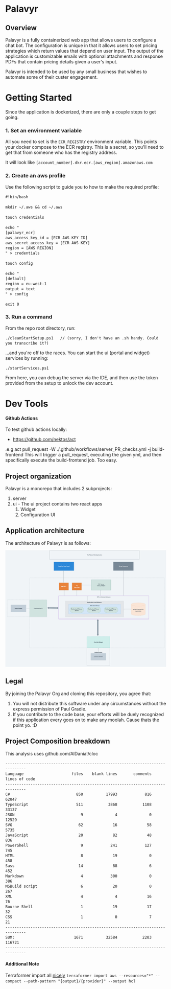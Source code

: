 # Palavyr


## Overview

Palavyr is a fully containerized web app that allows users to configure a chat bot. The configuration is unique in that it allows users to set pricing strategies which return values that depend on user input. The output of the application is customizable emails with optional attachments and response PDFs that contain pricing details given a user's input.

Palavyr is intended to be used by any small business that wishes to automate some of their custer engagement.

# Getting Started

Since the application is dockerized, there are only a couple steps to get going.

### 1. Set an environment variable

All you need to set is the `ECR_REGISTRY` environment variable. This points your docker compose to the ECR registry.
This is a secret, so you'll need to get that from someone who has the registry address.

It will look like `[account_number].dkr.ecr.[aws_region].amazonaws.com`

### 2. Create an aws profile

Use the following script to guide you to how to make the required profile:

```
#!bin/bash

mkdir ~/.aws && cd ~/.aws

touch credentials

echo "
[palavyr_ecr]
aws_access_key_id = [ECR AWS KEY ID]
aws_secret_access_key = [ECR AWS KEY]
region = [AWS REGION]
" > credentials

touch config

echo "
[default]
region = eu-west-1
output = text
" > config

exit 0
```

### 3. Run a command

From the repo root directory, run:

```
./cleanStartSetup.ps1   // (sorry, I don't have an .sh handy. Could you transcribe it?)
```



...and you're off to the races. You can start the ui (portal and widget) services by running:

```
./startServices.ps1
```

From here, you can debug the server via the IDE, and then use the token provided from the setup to unlock the dev account.



# Dev Tools

#### Github Actions

To test github actions locally:
 - https://github.com/nektos/act

.e.g act pull_request -W ./.github/workflows/server_PR_checks.yml -j build-frontend
This will trigger a pull_request, executing the given yml, and then specifically execute the build-frontend job. Too easy.


## Project organization

Palavyr is a monorepo that includes 2 subprojects:

1. server
1. ui - The ui project contains two react apps
   1. Widget
   2. Configuration UI


## Application architecture

The architecture of Palavyr is as follows:

![Palavyr](./assets/architecture.PNG)

## Legal

By joining the Palavyr Org and cloning this repository, you agree that:

 1. You will not distribute this software under any circumstances without the express permission of Paul Gradie.
 2. If you contribute to the code base, your efforts will be duely recognized if this application every goes on to make any moolah. Cause thats the point yo. :D

## Project Composition breakdown

This analysis uses github.com/AlDanial/cloc

```
-------------------------------------------------------------------------------
Language                     files    blank lines       comments  lines of code
-------------------------------------------------------------------------------
C#                             850          17993            816          62047
TypeScript                     511           3868           1108          33137
JSON                             9              4              0          12529
SVG                             62             16             58           5735
JavaScript                      20             82             48            836
PowerShell                       9            241            127            745
HTML                             8             19              0            458
Sass                            14             88              6            452
Markdown                         4            300              0            386
MSBuild script                   6             20              0            267
XML                              4              4             16             76
Bourne Shell                     1             19             17             32
CSS                              1              0              7             21
-------------------------------------------------------------------------------
SUM:                          1671          32584           2203         116721
-------------------------------------------------------------------------------
```

#### Additional Note

Terraformer import all [nicely](https://www.youtube.com/watch?v=GpjCF4yZU9A&ab_channel=NedintheCloud)
`terraformer import aws --resources="*" --compact --path-pattern "{output}/{provider}" --output hcl`